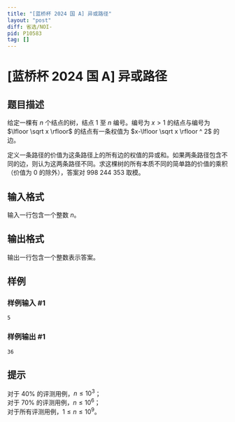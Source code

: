 ```yaml
---
title: "[蓝桥杯 2024 国 A] 异或路径"
layout: "post"
diff: 省选/NOI-
pid: P10583
tag: []
---
```

# [蓝桥杯 2024 国 A] 异或路径
## 题目描述

给定一棵有 $n$ 个结点的树，结点 $1$ 至 $n$ 编号。编号为 $x > 1$ 的结点与编号为 $\lfloor \sqrt x \rfloor$
 的结点有一条权值为 $x-\lfloor \sqrt x \rfloor ^ 2$ 的边。
 
定义一条路径的价值为这条路径上的所有边的权值的异或和。如果两条路径包含不同的边，则认为这两条路径不同。求这棵树的所有本质不同的简单路的价值的乘积（价值为 $0$ 的除外），答案对 $998\ 244\ 353$ 取模。
## 输入格式

输入一行包含一个整数 $n$。
## 输出格式

输出一行包含一个整数表示答案。
## 样例

### 样例输入 #1
```
5
```
### 样例输出 #1
```
36
```
## 提示

对于 $40\%$ 的评测用例，$n\le 10^3$；  
对于 $70\%$ 的评测用例，$n\le 10^6$；  
对于所有评测用例，$1\le n\le 10^9$。

